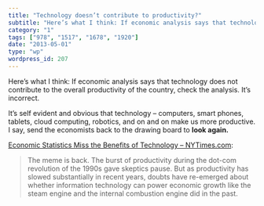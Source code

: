 ```yaml
---
title: "Technology doesn’t contribute to productivity?"
subtitle: "Here’s what I think: If economic analysis says that technology does not contribute to the overall pr..."
category: "1"
tags: ["978", "1517", "1678", "1920"]
date: "2013-05-01"
type: "wp"
wordpress_id: 207
---
```

Here’s what I think: If economic analysis says that technology does not contribute to the overall productivity of the country, check the analysis. It’s incorrect.

It’s self evident and obvious that technology – computers, smart phones, tablets, cloud computing, robotics, and on and on make us more productive. I say, send the economists back to the drawing board to **look again.**

[Economic Statistics Miss the Benefits of Technology – NYTimes.com](http://www.nytimes.com/2013/05/01/business/statistics-miss-the-benefits-of-technology.html?ref=business&_r=0):

> The meme is back. The burst of productivity during the dot-com revolution of the 1990s gave skeptics pause. But as productivity has slowed substantially in recent years, doubts have re-emerged about whether information technology can power economic growth like the steam engine and the internal combustion engine did in the past.
